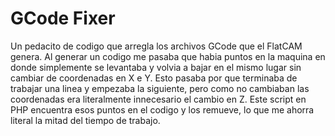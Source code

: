 # GCode Fixer
Un pedacito de codigo que arregla los archivos GCode que el FlatCAM genera.
Al generar un codigo me pasaba que habia puntos en la maquina en donde simplemente se levantaba y volvia a bajar en el mismo lugar sin cambiar de coordenadas en X e Y.
Esto pasaba por que terminaba de trabajar una linea y empezaba la siguiente, pero como no cambiaban las coordenadas era literalmente innecesario el cambio en Z.
Este script en PHP encuentra esos puntos en el codigo y los remueve, lo que me ahorra literal la mitad del tiempo de trabajo.
